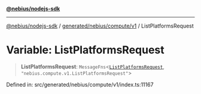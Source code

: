 [**@nebius/nodejs-sdk**](../../../../../README.md)

***

[@nebius/nodejs-sdk](../../../../../README.md) / [generated/nebius/compute/v1](../README.md) / ListPlatformsRequest

# Variable: ListPlatformsRequest

> **ListPlatformsRequest**: `MessageFns`\<[`ListPlatformsRequest`](../interfaces/ListPlatformsRequest.md), `"nebius.compute.v1.ListPlatformsRequest"`\>

Defined in: src/generated/nebius/compute/v1/index.ts:11167

